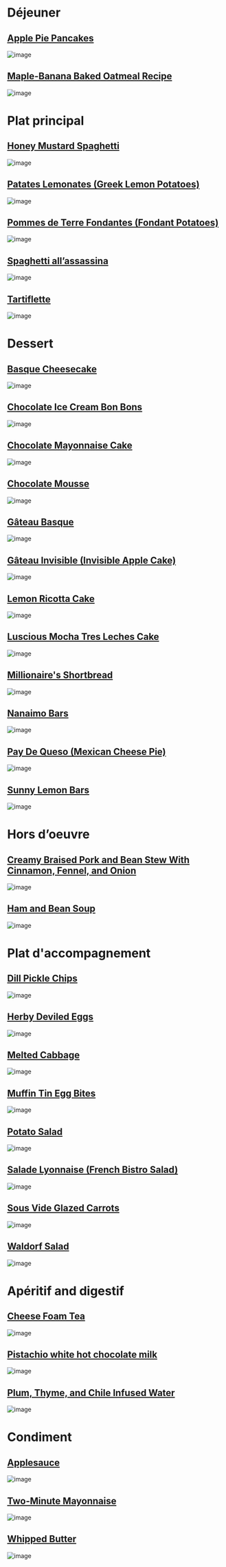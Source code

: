 # Déjeuner
## [Apple Pie Pancakes](https://www.seriouseats.com/apple-pie-pancakes-recipe-8752129)
![image](https://www.seriouseats.com/thmb/sCnUiAAnfecUrMyLc9O_VCijnwM=/750x0/filters:no_upscale():max_bytes(150000):strip_icc()/20241121-SEA-ApplePiePancakes-RobbyLozano-Hero3-58-329096fcd0aa495ca1bd7d996499d46a.jpg)

## [Maple-Banana Baked Oatmeal Recipe](https://www.seriouseats.com/maple-banana-baked-oatmeal-recipe)
![image](https://www.seriouseats.com/thmb/DQNQbg_8ExV2VY4uXEKCoyytSQ0=/750x0/filters:no_upscale():max_bytes(150000):strip_icc()/__opt__aboutcom__coeus__resources__content_migration__serious_eats__seriouseats.com__recipes__images__2014__08__20140805-banana-baked-oatmeal.1-yvonne-ruperti-hires-7f8dca9e8ad6497e96b28cddb9ef7d3b.jpg)

# Plat principal
## [Honey Mustard Spaghetti](https://www.allrecipes.com/honey-mustard-spaghetti-recipe-8760484)
![image](https://www.allrecipes.com/thmb/TbWPlEx44kfFAkGFPhrUMxxoi3k=/0x512/filters:no_upscale():max_bytes(150000):strip_icc()/8760484_Honey-Mustard-Spaghetti_Dotdash-Meredith-Food-Studios_4x3.2-8a20d3018917441d9e9643d539745a29.jpg)

## [Patates Lemonates (Greek Lemon Potatoes)](https://www.seriouseats.com/greek-lemon-potatoes-recipe-5220151)
![image](https://www.seriouseats.com/thmb/dylnKTbz6euPVJ8XXaQsneQMGQ8=/750x0/filters:no_upscale():max_bytes(150000):strip_icc()/20220303-greek-lemon-potatoes-vicky-wasik-15-9eee1457f56b436db16cd912e1e50e5f.jpg)

## [Pommes de Terre Fondantes (Fondant Potatoes)](https://www.seriouseats.com/fondant-potatoes-recipe-5217320)
![image](https://www.seriouseats.com/thmb/gsOqzAOngFLEsDjBEg1za_ikLZg=/750x0/filters:no_upscale():max_bytes(150000):strip_icc()/20220201-fondant-potatoes-vicky-wasik-30-e4d30935f35f4a1c8140c533049e143e.jpg)

## [Spaghetti all’assassina](https://www.seriouseats.com/spaghetti-all-assassina-8733170)
![image](https://www.seriouseats.com/thmb/5MXhk4qmDn-lJAN5yrENONQit0A=/750x0/filters:no_upscale():max_bytes(150000):strip_icc()/20241024-spaghettiallassasina-AmandaSuarez13-d76f630503a04d26bb37ad4a712010d1.jpg)

## [Tartiflette](https://www.seriouseats.com/tartiflette-recipe-5217300)
![image](https://www.seriouseats.com/thmb/yQibgJOWs_lqzyB_yozA_oRLv6U=/750x0/filters:no_upscale():max_bytes(150000):strip_icc()/20220201-tartiflette-vicky-wasik-33-1387b0975ce0466d86c83ea6a8f75cd9.jpg)

# Dessert
## [Basque Cheesecake](https://www.seriouseats.com/basque-cheesecake)
![image](https://www.seriouseats.com/thmb/Q5O7cWX3fGYkTd8e1Bf-XHkgk_c=/750x0/filters:no_upscale():max_bytes(150000):strip_icc()/__opt__aboutcom__coeus__resources__content_migration__serious_eats__seriouseats.com__2021__03__20210228-basque-cheesecake-vicky-wasik-13-bcadee5c457b4564b0d11761939cfac2.jpg)

## [Chocolate Ice Cream Bon Bons](https://www.seriouseats.com/chocolate-ice-cream-bon-bon-recipe)
![image](https://www.seriouseats.com/thmb/sSexVZ-tn0vK4oj6nDzRdWn4LRo=/750x0/filters:no_upscale():max_bytes(150000):strip_icc()/__opt__aboutcom__coeus__resources__content_migration__serious_eats__seriouseats.com__recipes__images__2013__07__20130729-260987-chocolate-icecream-bonbons-1fa521da06fe4b37bd4f7359c714c199.jpg)

## [Chocolate Mayonnaise Cake](https://www.seriouseats.com/chocolate-mayonnaise-cake-recipe-8727794)
![image](https://www.seriouseats.com/thmb/12moZdZ6uwqFDnFugJWvKcAx84w=/750x0/filters:no_upscale():max_bytes(150000):strip_icc()/20241015-ChocolateMayoCake-MaureenCelestine-25-39568fdceb274ec587a02a0dfd43e8f1.jpg)

## [Chocolate Mousse](https://www.seriouseats.com/chocolate-mousse-recipe-7109970)
![image](https://www.seriouseats.com/thmb/vX75j560XNr49aW33Prtqn7GUEE=/750x0/filters:no_upscale():max_bytes(150000):strip_icc()/20230217-Chocolate-Mousse-AmandaSuarez-hero-c88c2ce9afde47d09a8b9d8d57e4434c.jpg)

## [Gâteau Basque](https://www.seriouseats.com/gateau-basque-recipe-6823020)
![image](https://www.seriouseats.com/thmb/5iDx46brMEf-gr33exSFJCPGqCo=/750x0/filters:no_upscale():max_bytes(150000):strip_icc()/10282022-GateauBasque--AmandaSuarez-StepHero-97732b2ee5564320ac863a1fb54519b3.JPG)

## [Gâteau Invisible (Invisible Apple Cake)](https://www.seriouseats.com/gateau-invisible)
![image](https://www.seriouseats.com/thmb/gVZXYu149j9nvV3YjdktjJZNCMM=/750x0/filters:no_upscale():max_bytes(150000):strip_icc()/__opt__aboutcom__coeus__resources__content_migration__serious_eats__seriouseats.com__2020__11__20201115-gateau-invisible-apple-cake-tim-chin-hero-1-cb3c0a443dc844ada1029c5b0f2a0a54.jpg)

## [Lemon Ricotta Cake](https://www.seriouseats.com/lemon-ricotta-cake-recipe-8551536)
![image](https://www.seriouseats.com/thmb/g6nGOs6Nmone4BJ5C_5hPzzhNkY=/750x0/filters:no_upscale():max_bytes(150000):strip_icc()/20240206-SEA--LemonRicottaCake-MaureenCelestine-27-d4868f9dca4542038209ca873ebff33d.jpg)

## [Luscious Mocha Tres Leches Cake](https://www.seriouseats.com/mocha-tres-leches-cake-recipe-11705224)
![image](https://www.seriouseats.com/thmb/GbLQzcLBVinwdnAzQNmzNvHoV0I=/750x0/filters:no_upscale():max_bytes(150000):strip_icc()/20250325-Mocha-Tres-Leches-Qi-Ai-hero-horizontal-angled-sliceonplate1-d28a688059d14c8faf44ba703b91475f.jpg)

## [Millionaire's Shortbread](https://www.seriouseats.com/millionaires-shortbread-recipe-8709817)
![image](https://www.seriouseats.com/thmb/Jkz1u6xdLEZ52e5qh47Gr_n5wkM=/750x0/filters:no_upscale():max_bytes(150000):strip_icc()/20240910-SEA-MillionairesShortbread-AmandaSuarez-hero-6e6073a8deb64b4faacd6d68c755599a.jpg)

## [Nanaimo Bars](https://www.seriouseats.com/best-nanaimo-bars-recipe-8671193)
![image](https://www.seriouseats.com/thmb/p151309aykeAj12C0sHaM9GxLcU=/750x0/filters:no_upscale():max_bytes(150000):strip_icc()/20240628-NanaimoBars-AmandaSuarez-hero-82c6e1320a5b4141ad9557a9800f6fed.jpg)

## [Pay De Queso (Mexican Cheese Pie)](https://www.seriouseats.com/pay-de-queso-mexican-cheese-pie-recipe-6829247)
![image](https://www.seriouseats.com/thmb/ZpUc0MSClaigapDLa--pCW6AIyQ=/750x0/filters:no_upscale():max_bytes(150000):strip_icc()/20221116-Pays-de-Queso-Amanda-Suarez-hedenote2-b9d4268e8e2b4dd28f77940582070513.JPG)

## [Sunny Lemon Bars](https://www.seriouseats.com/sunny-lemon-bars-recipe)
![image](https://www.seriouseats.com/thmb/ZXWMPVnVFhHvlrV3cNaz8qFrVvo=/750x0/filters:no_upscale():max_bytes(150000):strip_icc()/__opt__aboutcom__coeus__resources__content_migration__serious_eats__seriouseats.com__recipes__images__2016__03__20160223-lemon-bars-vicky-wasik-21-08653d6abf6c442bb524f7b9b4fc0a2b.jpg)

# Hors d’oeuvre
## [Creamy Braised Pork and Bean Stew With Cinnamon, Fennel, and Onion](https://www.seriouseats.com/creamy-braised-pork-and-bean-stew-cinnamon-fennel-and-onion-5217276)
![image](https://www.seriouseats.com/thmb/Mtr8Avn8yk2AK9SsSBB2Z3D80fo=/750x0/filters:no_upscale():max_bytes(150000):strip_icc()/porkandbeans-beauties-4-9a29bdad6c6b4af5bbd7d5dfc1e67233.jpg)

## [Ham and Bean Soup](https://www.seriouseats.com/ham-and-bean-soup-recipe-5221025)
![image](https://www.seriouseats.com/thmb/f9xsj61W86rUG9JRD3uysQiLD6w=/750x0/filters:no_upscale():max_bytes(150000):strip_icc()/20220215-Ham-and-Bean-Soup-Liz-Voltz-Hero-Horz-2-47668a2f054d4efc9041c36ad7e77359.jpg)

# Plat d'accompagnement
## [Dill Pickle Chips](https://www.seriouseats.com/quick-dill-pickle-chips-recipe)
![image](https://www.seriouseats.com/thmb/GyBZf--DNqZx7-cRyAibFTyOSRE=/750x0/filters:no_upscale():max_bytes(150000):strip_icc()/__opt__aboutcom__coeus__resources__content_migration__serious_eats__seriouseats.com__recipes__images__2016__09__20160913-quick-dill-pickle--2db2820742bc4efc843a43661514483f.jpg)

## [Herby Deviled Eggs](https://www.seriouseats.com/spring-deviled-eggs-11709555)
![image](https://www.seriouseats.com/thmb/lCWu6ATBi3SByWuy935aiM-lOgo=/750x0/filters:no_upscale():max_bytes(150000):strip_icc()/20250404-SEA-SpringFrenchDeviledEggs-AmandaSuarez-Step3-1581f8909d2242a2a0982229ba671e04.jpg)

## [Melted Cabbage](https://www.seriouseats.com/melting-cabbage-recipe-11682376)
![image](https://www.seriouseats.com/thmb/TMyiL12b_8sRwS7epUVdajmDU2w=/750x0/filters:no_upscale():max_bytes(150000):strip_icc()/20250213-SEA-MeltingCabbage-JenCausey-Beauty1-72-5edf1c4a147345ea958a83847aaa12cb.jpg)

## [Muffin Tin Egg Bites](https://www.seriouseats.com/kale-and-mushroom-egg-bites-recipe-11703113)
![image](https://www.seriouseats.com/thmb/LwC6668zeQlm0B0gRoSGh1AcJuw=/750x0/filters:no_upscale():max_bytes(150000):strip_icc()/20250226-SEA-KaleandMushroomEggBitesMuffinTin-ShriRepp-Beauty3-35-d6295f0c9eb7476eab6e3eefd8b0b914.jpg)

## [Potato Salad](https://www.seriouseats.com/classic-potato-salad-recipe)
![image](https://www.seriouseats.com/thmb/akbjYgtpM0AXrcd42_wTsOxLFNE=/750x0/filters:no_upscale():max_bytes(150000):strip_icc()/classic-potato-salad-recipe-hero-04-b8c523fbfdec4e419c4ac6af3ed519b5.jpg)

## [Salade Lyonnaise (French Bistro Salad)](https://www.seriouseats.com/french-bistro-salad-recipe-8707601)
![image](https://www.seriouseats.com/thmb/tKG9zuaFHuJj2syGkwqEU2PCLdI=/750x0/filters:no_upscale():max_bytes(150000):strip_icc()/20240905-SEA-SaladeLyonnaise-TwoBites-Hero1-86-a3bbb0a4a7174c068afc0f10af636860.jpg)

## [Sous Vide Glazed Carrots](https://www.seriouseats.com/sous-vide-glazed-carrots-recipe)
![image](https://www.seriouseats.com/thmb/eFrGOVv9TGoHvoYx-sMDSEDvFe4=/750x0/filters:no_upscale():max_bytes(150000):strip_icc()/sous-vide-glazed-carrots-recipe-hero-01_1-24bcf568b5f94b5b9a9e41bde0711ae0.JPG)

## [Waldorf Salad](https://www.seriouseats.com/waldorf-salad-recipe-8748968)
![image](https://www.seriouseats.com/thmb/r-hjBLMZ_xmuXySgPgcZgLE1tmE=/750x0/filters:no_upscale():max_bytes(150000):strip_icc()/20241010-SEA-Waldorf-Salad-Lozano_3x4_517-c57d0603ff7e4ec1a201b896656ac1ee.jpg)

# Apéritif and digestif
## [Cheese Foam Tea](https://www.seriouseats.com/cheese-foam-tea-recipe-6755262)
![image](https://www.seriouseats.com/thmb/k2jRFTVaaNgEzyOpydIRCVW384w=/750x0/filters:no_upscale():max_bytes(150000):strip_icc()/20221205-Cheesefoam-Amanda-Suarez-14-e87bb57e755d4951a35751e311b1d520.JPG)

## [Pistachio white hot chocolate milk](https://www.seriouseats.com/pistachio-white-hot-chocolate-recipe-11678772)
![image](https://www.seriouseats.com/thmb/55CT06YOg6Ew1ftpfpJWhDXkeQk=/750x0/filters:no_upscale():max_bytes(150000):strip_icc()/20250212-SEA-PistacchioWhiteHotChocolate-AmandaSuarez-hero-fb91241c4e264d6da398a788a2082c99.jpg)

## [Plum, Thyme, and Chile Infused Water](https://www.seriouseats.com/plum-infused-water-recipe-7560513)
![image](https://www.seriouseats.com/thmb/Y80B3KuP6FQLN7PlL41eAktpmQ8=/750x0/filters:no_upscale():max_bytes(150000):strip_icc()/20230713-SEA-FresnoPlumThymeInfusedWaterhero-AmandaSuarez-003-6d841a7d53bc4345bce6f97c37d48e5c.jpg)

# Condiment
## [Applesauce](https://www.seriouseats.com/sweetened-spiced-applesauce-recipe)
![image](https://www.seriouseats.com/thmb/zXoxa_PgBaPAJzf9TIndCcJ90Wc=/750x0/filters:no_upscale():max_bytes(150000):strip_icc()/__opt__aboutcom__coeus__resources__content_migration__serious_eats__seriouseats.com__recipes__images__2017__11__20171019-apple-sauce-vicky-wasik-13-882419f2e13d4ed193b5d1f8512b5609.jpg)

## [Two-Minute Mayonnaise](https://www.seriouseats.com/two-minute-mayonnaise)
![image](https://www.seriouseats.com/thmb/vD4syIQrVXiK7oEip9EPi204-6k=/750x0/filters:no_upscale():max_bytes(150000):strip_icc()/two-minute-mayonnaise-04-2512665608084cff84ce7ed03a1bec97.jpg)

## [Whipped Butter](https://www.heelhollandbakt.nl/artikelen/wat-is-whipped-butter-en-hoe-maak-je-het/)
![image](https://www.heelhollandbakt.nl/wp-content/uploads/2023/12/Whipped-Butter-950x550.jpg)